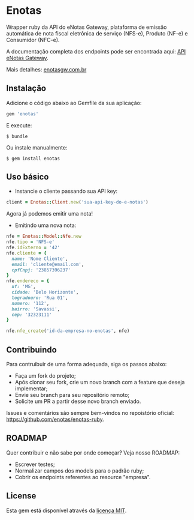 # Enotas

Wrapper ruby da API do eNotas Gateway, plataforma de emissâo automática de nota fiscal eletrônica de serviço (NFS-e), Produto (NF-e) e Consumidor (NFC-e).

A documentação completa dos endpoints pode ser encontrada aqui: [API eNotas Gateway](http://app.enotasgw.com.br/docs).

Mais detalhes: [enotasgw.com.br](http://enotasgw.com.br)

## Instalação

Adicione o código abaixo ao Gemfile da sua aplicação:

```ruby
gem 'enotas'
```

E execute:

    $ bundle

Ou instale manualmente:

    $ gem install enotas

## Uso básico

* Instancie o cliente passando sua API key:

```ruby
client = Enotas::Client.new('sua-api-key-do-e-notas')
```

Agora já podemos emitir uma nota!

* Emitindo uma nova nota:

```ruby
nfe = Enotas::Model::Nfe.new
nfe.tipo = 'NFS-e'
nfe.idExterno = '42'
nfe.cliente = {
  name: 'Nome Cliente',
  email: 'cliente@email.com',
  cpfCnpj: '23857396237'
}
nfe.endereco = {
  uf: 'MG',
  cidade: 'Belo Horizonte',
  logradouro: 'Rua 01',
  numero: '112',
  bairro: 'Savassi',
  cep: '32323111'
}

nfe.nfe_create('id-da-empresa-no-enotas', nfe)
```

## Contribuindo

Para contruibuir de uma forma adequada, siga os passos abaixo:

* Faça um fork do projeto;
* Após clonar seu fork, crie um novo branch com a feature que deseja implementar;
* Envie seu branch para seu repositório remoto;
* Solicite um PR a partir desse novo branch enviado.

Issues e comentários são sempre bem-vindos no repoistório oficial: https://github.com/enotas/enotas-ruby.

## ROADMAP

Quer contribuir e não sabe por onde começar? Veja nosso ROADMAP:

* Escrever testes;
* Normalizar campos dos models para o padrão ruby;
* Cobrir os endpoints referentes ao resource "empresa".

## License

Esta gem está disponível através da [licença MIT](http://opensource.org/licenses/MIT).
